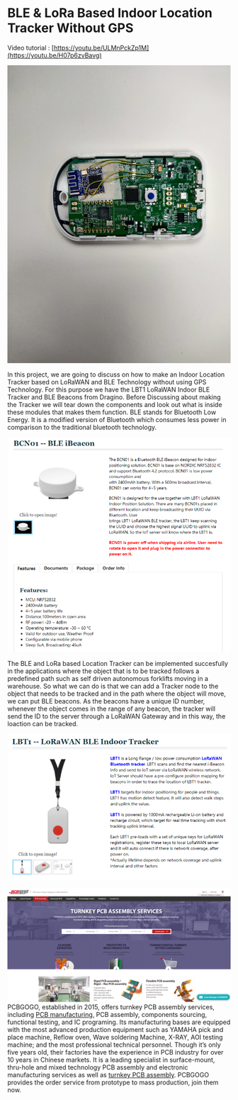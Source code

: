 # BLE & LoRa Based Indoor Location Tracker Without GPS 

Video tutorial : [https://youtu.be/ULMnPckZp1M](https://youtu.be/H07p6zvBavg)

![alt text](https://github.com/akarsh98/BLE-LoRa-Dragino-indoor-tracker/blob/main/Images/IMG_20210112_003610.jpg)

In this project, we are going to discuss on how to make an Indoor Location Tracker based on LoRaWAN and BLE Technology without using GPS Technology. For this purpose we have the LBT1 LoRaWAN Indoor BLE Tracker and BLE Beacons from Dragino. Before Discussing about making the Tracker we will tear down the components and look out what is inside these modules that makes them function. BLE stands for Bluetooth Low Energy. It is a modified version of Bluetooth which consumes less power in comparison to the traditional bluetooth technology.

![alt text](https://github.com/akarsh98/BLE-LoRa-Dragino-indoor-tracker/blob/main/Images/beacon.PNG)

The BLE and LoRa based Location Tracker can be implemented succesfully in the applications where the object that is to be tracked follows a predefined path such as self driven autonomous forklifts moving in a warehouse. So what we can do is that we can add a Tracker node to the object that needs to be tracked and in the path where the object will move, we can put BLE beacons. As the beacons have a unique ID number, whenever the object comes in the range of any beacon, the tracker will send the ID to the server through a LoRaWAN Gateway and in this way, the loaction can be tracked.

![alt text](https://github.com/akarsh98/BLE-LoRa-Dragino-indoor-tracker/blob/main/Images/lbt%2002.PNG)

![alt text](https://github.com/akarsh98/LoRa-Remote-Controller/blob/master/LoRa%20Remote/Capture.PNG)
PCBGOGO, established in 2015, offers turnkey PCB assembly services, including [PCB manufacturing](https://www.pcbgogo.com/), PCB assembly, components sourcing, functional testing, and IC programing. 
Its manufacturing bases are equipped with the most advanced production equipment such as YAMAHA pick and place machine, Reflow oven, Wave soldering Machine, X-RAY, AOI testing machine; and the most professional technical personnel.
Though it’s only five years old, their factories have the experience in PCB industry for over 10 years in Chinese markets. It is a leading specialist in surface-mount, thru-hole and mixed technology PCB assembly and electronic manufacturing services as well as [turnkey PCB assembly](https://www.pcbgogo.com/pcb-assembly.html). 
PCBGOGO provides the order service from prototype to mass production, join them now.
